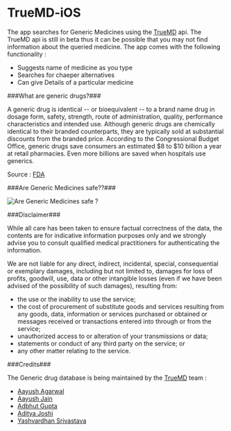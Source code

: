 # TrueMD-iOS

The app searches for Generic Medicines using the [TrueMD]() api. The TrueMD api is still in beta thus it can be possible that you may not find information about the queried medicine. The app comes with the following functionality :

- Suggests name of medicine as you type
- Searches for chaeper alternatives
- Can give Details of a particular medicine

###What are generic drugs?###

A generic drug is identical -- or bioequivalent -- to a brand name drug in dosage form, safety, strength, route of administration, quality, performance characteristics and intended use. Although generic drugs are chemically identical to their branded counterparts, they are typically sold at substantial discounts from the branded price. According to the Congressional Budget Office, generic drugs save consumers an estimated $8 to $10 billion a year at retail pharmacies. Even more billions are saved when hospitals use generics.

Source : [FDA](http://www.fda.gov/Drugs/ResourcesForYou/Consumers/QuestionsAnswers/ucm100100.htm)

###Are Generic Medicines safe??###

![Are Generic Medicines safe ?](http://www.truemd.in//assets/img/infographic.png)

###Disclaimer###

While all care has been taken to ensure factual correctness of the data, the contents are for indicative information purposes only and we strongly advise you to consult qualified medical practitioners for authenticating the information.

We are not liable for any direct, indirect, incidental, special, consequential or exemplary damages, including but not limited to, damages for loss of profits, goodwill, use, data or other intangible losses (even if we have been advised of the possibility of such damages), resulting from: 
- the use or the inability to use the service; 
- the cost of procurement of substitute goods and services resulting from any goods, data, information or services purchased or obtained or messages received or transactions entered into through or from the service; 
- unauthorized access to or alteration of your transmissions or data; 
- statements or conduct of any third party on the service; or 
- any other matter relating to the service.


###Credits###

The Generic drug database is being maintained by the [TrueMD](http://www.truemd.in/) team :

- [Aayush Agarwal](mailto:aayush0706@gmail.com)
- [Aayush Jain](mailto:jainaayush05@gmail.com)
- [Adbhut Gupta](mailto:adbhut091@gmail.com)
- [Aditya Joshi](mailto:adijagjoshi@gmail.com)
- [Yashvardhan Srivastava](mailto:yash6992@gmail.com)
